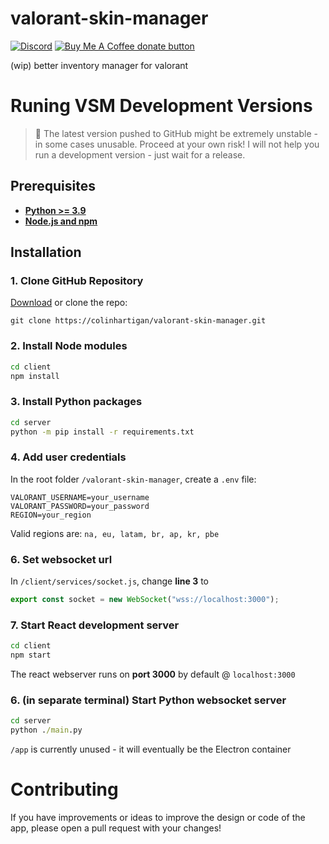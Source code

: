 # valorant-skin-manager
[![Discord](https://img.shields.io/badge/discord-join-7389D8?style=flat&logo=discord)](https://discord.gg/uGuswsZwAT)
<span class="badge-buymeacoffee">
<a href="https://ko-fi.com/colinh" title="Donate to this project using Buy Me A Coffee"><img src="https://img.shields.io/badge/buy%20me%20a%20coffee-donate-yellow.svg" alt="Buy Me A Coffee donate button" /></a>
</span>

(wip) better inventory manager for valorant

# Runing VSM Development Versions
> 🚨 The latest version pushed to GitHub might be extremely unstable - in some cases unusable. Proceed at your own risk! I will not help you run a development version - just wait for a release.

## Prerequisites
- [**Python >= 3.9**](https://www.python.org/downloads/)
- [**Node.js and npm**](https://docs.npmjs.com/downloading-and-installing-node-js-and-npm)

## Installation

### 1. Clone GitHub Repository
[Download](https://github.com/colinhartigan/valorant-skin-manager/archive/refs/heads/master.zip) or clone the repo:
```
git clone https://colinhartigan/valorant-skin-manager.git
```

### 2. Install Node modules
```cmd
cd client
npm install 
```

### 3. Install Python packages
```cmd
cd server
python -m pip install -r requirements.txt
```

### 4. Add user credentials
In the root folder `/valorant-skin-manager`, create a `.env` file:
```env
VALORANT_USERNAME=your_username
VALORANT_PASSWORD=your_password
REGION=your_region
```
Valid regions are: `na, eu, latam, br, ap, kr, pbe`

### 6. Set websocket url
In `/client/services/socket.js`, change **line 3** to
```js
export const socket = new WebSocket("wss://localhost:3000");
```

### 7. Start React development server
```cmd
cd client
npm start
```
The react webserver runs on **port 3000** by default @ `localhost:3000`

### 6. (in separate terminal) Start Python websocket server
```cmd
cd server
python ./main.py
```

`/app` is currently unused - it will eventually be the Electron container

# Contributing
If you have improvements or ideas to improve the design or code of the app, please open a pull request with your changes!
